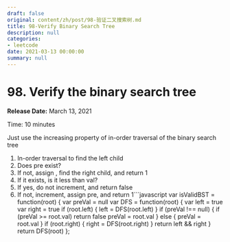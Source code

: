 ```yaml
---
draft: false
original: content/zh/post/98-验证二叉搜索树.md
title: 98-Verify Binary Search Tree
description: null
categories:
- leetcode
date: 2021-03-13 00:00:00
summary: null
---
```


# 98. Verify the binary search tree

**Release Date:** March 13, 2021

Time: 10 minutes

Just use the increasing property of in-order traversal of the binary search tree

1. In-order traversal to find the left child
1. Does pre exist?
1. If not, assign , find the right child, and return 1
1. If it exists, is it less than val?
1. If yes, do not increment, and return false
1. If not, increment, assign pre, and return 1```javascript
var isValidBST = function(root) {
    var preVal = null    var DFS = function(root) {
        var left = true        var right = true        if (root.left) {
            left =  DFS(root.left)
        }
        if (preVal !== null) {
            if (preVal >= root.val) return false            preVal = root.val        } else {
            preVal = root.val        }
        if (root.right) {
            right =  DFS(root.right)
        }
        return left && right
    }
    return DFS(root)
};
```
